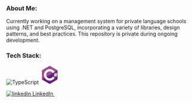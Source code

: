 ### About Me:

Currently working on a management system for private language schools using .NET and PostgreSQL, incorporating a variety of libraries, design patterns, and best practices. This repository is private during ongoing development.

### Tech Stack:

<p align="left">
  <img src="https://user-images.githubusercontent.com/25181517/121405754-b4f48f80-c95d-11eb-8893-fc325bde617f.png" alt="TypeScript" width="50" height="50"/>
  <img src="https://raw.githubusercontent.com/devicons/devicon/master/icons/csharp/csharp-original.svg" alt="JavaScript" width="50" height="50"/>
<p>

<p>
  <a href="https://www.linkedin.com/in/micha%C5%82-drozd-38750a32b/" rel="nofollow noreferrer">
    <img src="https://i.sstatic.net/gVE0j.png" alt="linkedin"> LinkedIn
  </a> &nbsp; 
</p>

